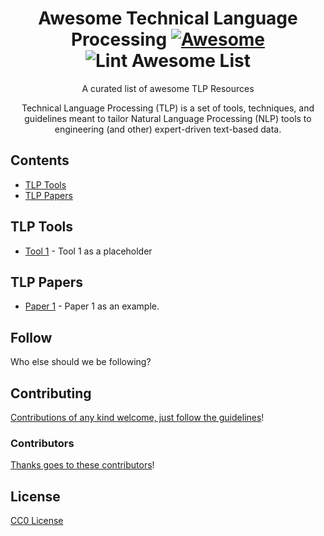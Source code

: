 <div align="center">

<!-- title -->

<!--lint ignore no-dead-urls-->
# Awesome Technical Language Processing [![Awesome](https://awesome.re/badge.svg)](https://awesome.re) ![Lint Awesome List](https://github.com/TLP-COI/awesome-tlp/workflows/Lint%20Awesome%20List/badge.svg)

<!-- subtitle -->
A curated list of awesome TLP Resources
<!-- image -->

<!-- <a href="" target="_blank" rel="noopener noreferrer">
  <img src="" />
</a> -->

<!-- description -->

Technical Language Processing (TLP) is a set of tools, techniques, and guidelines meant to tailor Natural Language Processing (NLP) tools to engineering (and other) expert-driven text-based data.

</div>

<!-- TOC -->

## Contents

- [TLP Tools](#tlp-tools)
- [TLP Papers](#tlp-papers)

<!-- CONTENT -->

## TLP Tools

- [Tool 1](something.else.com.here) - Tool 1 as a placeholder


## TLP Papers

- [Paper 1](url.to.paper.here) - Paper 1 as an example.

<!-- END CONTENT -->

## Follow

<!-- list people worth following on social sites (twitter, linkedin, github, youtube etc.) -->

Who else should we be following?

## Contributing

[Contributions of any kind welcome, just follow the guidelines](contributing.md)!

### Contributors

[Thanks goes to these contributors](https://github.com/TLP-COI/awesome-tlp/graphs/contributors)! 

## License

[CC0 License](license)
